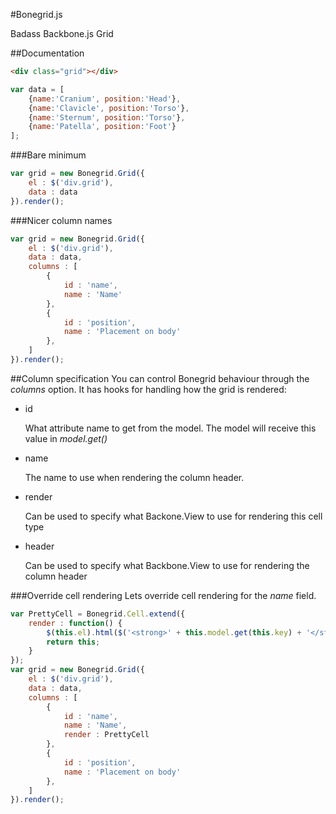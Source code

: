 #Bonegrid.js

Badass Backbone.js Grid

##Documentation
```html
<div class="grid"></div>
```
```js
var data = [
    {name:'Cranium', position:'Head'},
    {name:'Clavicle', position:'Torso'},
    {name:'Sternum', position:'Torso'},
    {name:'Patella', position:'Foot'}
];
```
###Bare minimum
```js
var grid = new Bonegrid.Grid({
    el : $('div.grid'),
    data : data
}).render();
```

###Nicer column names
```js
var grid = new Bonegrid.Grid({
    el : $('div.grid'),
    data : data,
    columns : [
        {
            id : 'name',
            name : 'Name'
        },
        {
            id : 'position',
            name : 'Placement on body'
        },
    ]
}).render();
```

##Column specification
You can control Bonegrid behaviour through the _columns_ option.
It has hooks for handling how the grid is rendered:

 * id

    What attribute name to get from the model.
    The model will receive this value in _model.get(<id>)_

 * name

    The name to use when rendering the column header.

 * render

    Can be used to specify what Backone.View to use for rendering this cell type

 * header

    Can be used to specify what Backbone.View to use for rendering the column header

###Override cell rendering
Lets override cell rendering for the _name_ field.

```js
var PrettyCell = Bonegrid.Cell.extend({
    render : function() {
        $(this.el).html($('<strong>' + this.model.get(this.key) + '</strong>'));
        return this;
    }
});
var grid = new Bonegrid.Grid({
    el : $('div.grid'),
    data : data,
    columns : [
        {
            id : 'name',
            name : 'Name',
            render : PrettyCell
        },
        {
            id : 'position',
            name : 'Placement on body'
        },
    ]
}).render();
```
